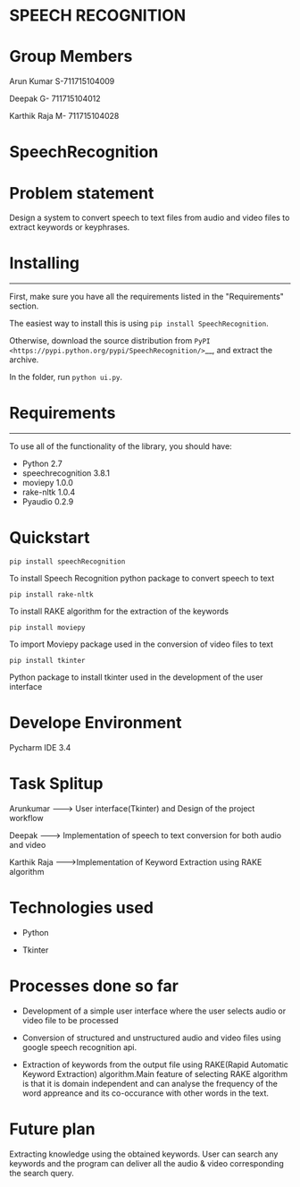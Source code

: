 # SPEECH RECOGNITION 

# Group Members

Arun Kumar S-711715104009

Deepak G-  711715104012

Karthik Raja M- 711715104028



SpeechRecognition
=================


# Problem statement

Design a system to convert speech to text files from audio and video files to extract keywords or keyphrases.


# Installing
----------

First, make sure you have all the requirements listed in the "Requirements" section. 

The easiest way to install this is using ``pip install SpeechRecognition``.

Otherwise, download the source distribution from `PyPI <https://pypi.python.org/pypi/SpeechRecognition/>`__, and extract the archive.

In the folder, run ``python ui.py``.

# Requirements
------------

To use all of the functionality of the library, you should have:

* Python 2.7
* speechrecognition 3.8.1
* moviepy 1.0.0
* rake-nltk 1.0.4
* Pyaudio 0.2.9



# Quickstart

```
pip install speechRecognition
```
To install Speech Recognition python package to convert speech to text

```
pip install rake-nltk

```

To install RAKE algorithm for the extraction of the keywords

```
pip install moviepy
```
To import Moviepy package used in the conversion of video files to text

```
pip install tkinter 

``` 
Python package to install tkinter used in the development of the user interface


# Develope Environment

Pycharm IDE 3.4


# Task Splitup

Arunkumar ---> User interface(Tkinter) and Design of the project workflow

Deepak ---> Implementation of speech to text conversion for both audio and video

Karthik Raja  --->Implementation of Keyword Extraction using RAKE algorithm

# Technologies used

* Python

* Tkinter

# Processes done so far

* Development of a simple user interface where the user selects audio or video file to be processed

* Conversion of structured and unstructured audio and video files using google speech recognition api.

* Extraction of keywords from the output file using RAKE(Rapid Automatic Keyword Extraction) algorithm.Main feature of selecting RAKE algorithm is that it is domain independent and can analyse the frequency of the word appreance and its 
co-occurance with other words in the text. 



# Future plan 

Extracting knowledge using the obtained keywords.
User can search any keywords and the program can deliver all the audio & video corresponding the 
search query.




